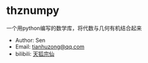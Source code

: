 # thznumpy

一个用python编写的数学库，将代数与几何有机结合起来

- Author: Sen
- Email: tianhuzong@qq.com
- bilibili: [天狐宗仙](https://space.bilibili.com/3494354284972407)
